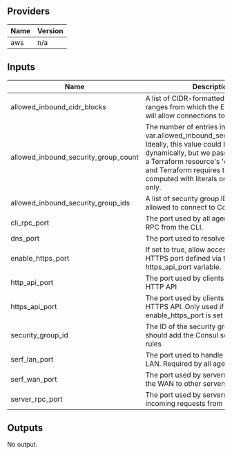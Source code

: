 ## Providers

| Name | Version |
|------|---------|
| aws | n/a |

## Inputs

| Name | Description | Type | Default | Required |
|------|-------------|------|---------|:-----:|
| allowed\_inbound\_cidr\_blocks | A list of CIDR-formatted IP address ranges from which the EC2 Instances will allow connections to Consul | `list(string)` | `[]` | no |
| allowed\_inbound\_security\_group\_count | The number of entries in var.allowed\_inbound\_security\_group\_ids. Ideally, this value could be computed dynamically, but we pass this variable to a Terraform resource's 'count' property and Terraform requires that 'count' be computed with literals or data sources only. | `number` | `0` | no |
| allowed\_inbound\_security\_group\_ids | A list of security group IDs that will be allowed to connect to Consul | `list(string)` | `[]` | no |
| cli\_rpc\_port | The port used by all agents to handle RPC from the CLI. | `number` | `8400` | no |
| dns\_port | The port used to resolve DNS queries. | `number` | `8600` | no |
| enable\_https\_port | If set to true, allow access to the Consul HTTPS port defined via the https\_api\_port variable. | `bool` | `false` | no |
| http\_api\_port | The port used by clients to talk to the HTTP API | `number` | `8500` | no |
| https\_api\_port | The port used by clients to talk to the HTTPS API. Only used if enable\_https\_port is set to true. | `number` | `8501` | no |
| security\_group\_id | The ID of the security group to which we should add the Consul security group rules | `string` | n/a | yes |
| serf\_lan\_port | The port used to handle gossip in the LAN. Required by all agents. | `number` | `8301` | no |
| serf\_wan\_port | The port used by servers to gossip over the WAN to other servers. | `number` | `8302` | no |
| server\_rpc\_port | The port used by servers to handle incoming requests from other agents. | `number` | `8300` | no |

## Outputs

No output.

